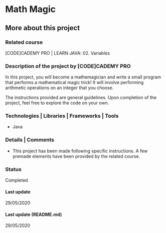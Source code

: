 # Math Magic

## More about this project

### Related course
[CODE]CADEMY PRO | LEARN JAVA: 02. Variables 

### Description of the project by [CODE]CADEMY PRO
In this project, you will become a mathemagician and write a small program that performs a mathematical magic trick! It will involve performing arithmetic operations on an integer that you choose.

The instructions provided are general guidelines. Upon completion of the project, feel free to explore the code on your own.


### Technologies | Libraries | Frameworks | Tools  
- Java

### Details | Comments
- This project has been made following specific instructions. A few premade elements have been provided by the related course.

### Status
Completed 

#### Last update
29/05/2020

#### Last update (README.md)
29/05/2020
 